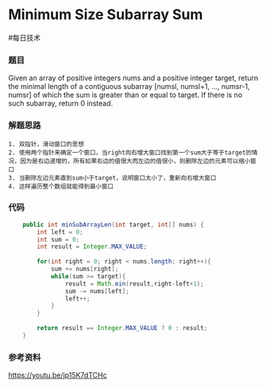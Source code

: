 # Minimum Size Subarray Sum
#每日技术

### 题目
Given an array of positive integers nums and a positive integer target, return the minimal length of a contiguous subarray [numsl, numsl+1, ..., numsr-1, numsr] of which the sum is greater than or equal to target. If there is no such subarray, return 0 instead.

### 解题思路
	1. 双指针，滑动窗口的思想
	2. 使用两个指针来确定一个窗口，当right向右增大窗口找到第一个sum大于等于target的情况，因为是右边递增的，所有如果右边的值很大而左边的值很小，则删除左边的元素可以缩小窗口
	3. 当删除左边元素直到sum小于target，说明窗口太小了，重新向右增大窗口
	4. 这样遍历整个数组就能得到最小窗口
### 代码
```java
	public int minSubArrayLen(int target, int[] nums) {
        int left = 0;
        int sum = 0;
        int result = Integer.MAX_VALUE;
        
        for(int right = 0; right < nums.length; right++){
            sum += nums[right];
            while(sum >= target){
                result = Math.min(result,right-left+1);
                sum -= nums[left];
                left++;
            }
        }
        
        return result == Integer.MAX_VALUE ? 0 : result;
    }
```

### 参考资料
https://youtu.be/jp15K7dTCHc